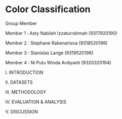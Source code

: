 # Color Classification

Group Member

Member 1 : Asty Nabilah Izzaturrahmah (9317920190)

Member 2 : Stephane Rabenarisoa (9318520196)

Member 3 : Stanislas Lange (9319520196)

Member 4 : Ni Putu Winda Ardiyanti (9320320194)

I. INTRODUCTION

II. DATASETS

III. METHODOLOGY

IV. EVALUATION & ANALYSIS

V. DISCUSSION
